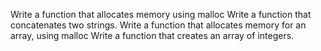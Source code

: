 Write a function that allocates memory using malloc
Write a function that concatenates two strings.
Write a function that allocates memory for an array, using malloc
Write a function that creates an array of integers.
